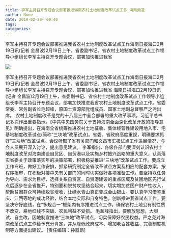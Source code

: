 ```yaml
---
title: 李军主持召开专题会议部署推进海南农村土地制度改革试点工作_海南频道
author: None
date: 2019-02-20- 09:40
tags: 
categories: 
---
```

李军主持召开专题会议部署推进我省农村土地制度改革试点工作海南日报海口2月19日讯(记者 金昌波)2月19日上午，省委副书记、省农村土地制度改革试点工作领导小组组长李军主持召开专题会议，部署加快推进我省
<!-- more -->
                
<img align="center" border="0" src="http://p2.ifengimg.com/a/2016/0810/204c433878d5cf9size1_w16_h16.png" />
                
                
            
李军主持召开专题会议部署推进我省农村土地制度改革试点工作海南日报海口2月19日讯(记者 金昌波)2月19日上午，省委副书记、省农村土地制度改革试点工作领导小组组长李军主持召开专题会议，部署加快推进我省
海南日报海口2月19日讯(记者 金昌波)2月19日上午，省委副书记、省农村土地制度改革试点工作领导小组组长李军主持召开专题会议，部署加快推进我省农村土地制度改革试点工作。省委常委、常务副省长毛超峰，原国土资源部党组成员、国家土地副总督察严之尧出席。
农村土地制度改革是党的十八届三中全会部署的重大改革事项，习近平总书记多次作出重要指示。《中共中央国务院关于支持海南全面深化改革开放的指导意见》明确提出，在海南全省统筹推进农村土地征收、集体经营性建设用地入市、宅基地制度改革试点(简称“三块地”改革试点)。省委、省政府高度重视，明确要求抓好“三块地”改革试点。会议听取了省有关部门和文昌市汇报试点工作进展情况，与会人员展开深入讨论，提出意见建议。
李军指出，各级各部门要深刻认识农村土地制度改革对海南建设自贸区、自贸港以及实施乡村振兴战略的重大意义，认真落实省委关于政策落实年的决策部署，积极稳妥推进“三块地”改革试点工作。要成立工作专班，做好工作安排，抓紧研究制定全省改革试点方案及相应的配套方案，按程序报审，在积极对接中央有关部门的同时切实做好各项准备工作。要坚持以任务为导向、需求为目标，选择关系自贸区、自贸港建设的重点区域及贫困地区先行试点后逐步在全省推开，特别要和脱贫攻坚结合起来，切实增加贫困户财产性收入，帮助贫困群众可持续脱贫增收，让绿水青山真正变成金山银山。要认真学习借鉴重庆、江西等地的成功经验，结合本地实际和自身特色，创新推进我省试点工作。要坚决守好底线，在“多规合一”框架内有序推进试点工作，确保农村土地公有制性质不改变、耕地红线不突破、农民利益不受损。
毛超峰指出，要解放思想，大胆试、自主改，因地制宜推进“三块地”改革试点，切实保障好农民权益。严之尧对海南改革试点工作给予充分肯定，并从降低政府成本、增加老百姓收益、完善制度机制等方面提出建议。
[责任编辑：孙器昂]
            
